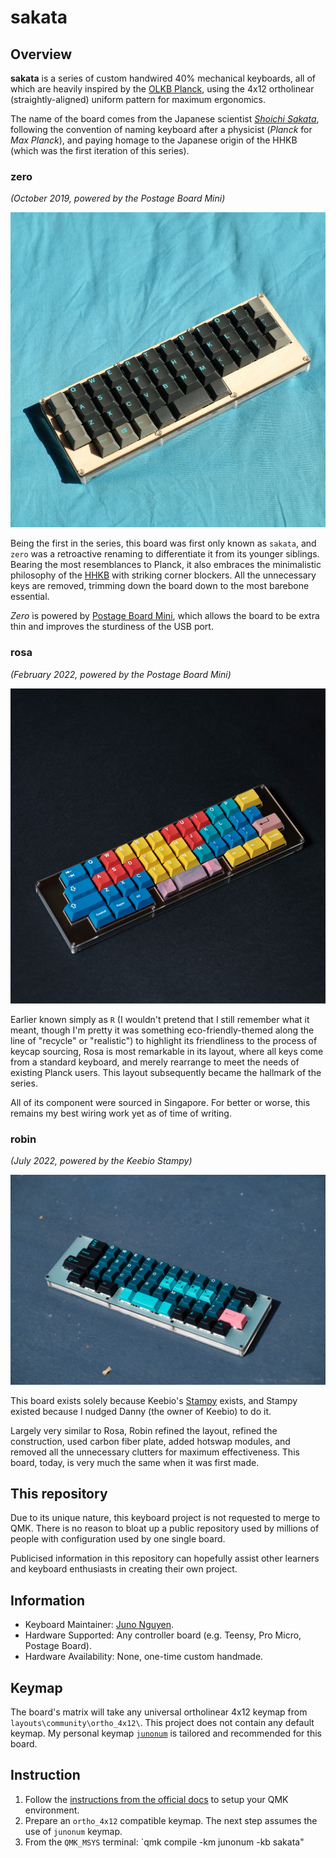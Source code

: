 # sakata

## Overview
**sakata** is a series of custom handwired 40% mechanical keyboards, all of which are heavily inspired by the [OLKB Planck](https://olkb.com/collections/planck), using the 4x12 ortholinear (straightly-aligned) uniform pattern for maximum ergonomics.

The name of the board comes from the Japanese scientist [*Shoichi Sakata*](https://en.wikipedia.org/wiki/Shoichi_Sakata), following the convention of naming keyboard after a physicist (*Planck* for *Max Planck*), and paying homage to the Japanese origin of the HHKB (which was the first iteration of this series).

### zero
*(October 2019, powered by the Postage Board Mini)*

![Picture of sakata zero on the front](https://raw.githubusercontent.com/JunoNgx/sakata/master/_images/zero_front.jpg)

Being the first in the series, this board was first only known as `sakata`, and `zero` was a retroactive renaming to differentiate it from its younger siblings. Bearing the most resemblances to Planck, it also embraces the minimalistic philosophy of the [HHKB](https://happyhackingkb.com/) with striking corner blockers. All the unnecessary keys are removed, trimming down the board down to the most barebone essential.

*Zero* is powered by [Postage Board Mini](https://www.reddit.com/r/mechmarket/comments/cbzwm1/gb_postage_board_mini_the_easiest_and_slimmest/), which allows the board to be extra thin and improves the sturdiness of the USB port.

### rosa
*(February 2022, powered by the Postage Board Mini)*

![Picture of sakata rosa on the front](https://raw.githubusercontent.com/JunoNgx/sakata/master/_images/rosa_front.jpg)

Earlier known simply as `R` (I wouldn't pretend that I still remember what it meant, though I'm pretty it was something eco-friendly-themed along the line of "recycle" or "realistic") to highlight its friendliness to the process of keycap sourcing, Rosa is most remarkable in its layout, where all keys come from a standard keyboard, and merely rearrange to meet the needs of existing Planck users. This layout subsequently became the hallmark of the series.

All of its component were sourced in Singapore. For better or worse, this remains my best wiring work yet as of time of writing.

### robin
*(July 2022, powered by the Keebio Stampy)*

![Picture of sakata robin on the front](https://raw.githubusercontent.com/JunoNgx/sakata/master/_images/robin_front.jpg)

This board exists solely because Keebio's [Stampy](https://keeb.io/products/stampy-rp2040-usb-c-controller-board-for-handwiring) exists, and Stampy existed because I nudged Danny (the owner of Keebio) to do it.

Largely very similar to Rosa, Robin refined the layout, refined the construction, used carbon fiber plate, added hotswap modules, and removed all the unnecessary clutters for maximum effectiveness. This board, today, is very much the same when it was first made.

## This repository

Due to its unique nature, this keyboard project is not requested to merge to QMK. There is no reason to bloat up a public repository used by millions of people with configuration used by one single board.

Publicised information in this repository can hopefully assist other learners and keyboard enthusiasts in creating their own project.

## Information

* Keyboard Maintainer: [Juno Nguyen](https://github.com/junongx).
* Hardware Supported: Any controller board (e.g. Teensy, Pro Micro, Postage Board).
* Hardware Availability: None, one-time custom handmade.

## Keymap

The board's matrix will take any universal ortholinear 4x12 keymap from `layouts\community\ortho_4x12\`. This project does not contain any default keymap. My personal keymap [`junonum`](https://github.com/qmk/qmk_firmware/tree/master/layouts/community/ortho_4x12/junonum) is tailored and recommended for this board.

## Instruction

1. Follow the [instructions from the official docs](https://beta.docs.qmk.fm/tutorial/newbs_getting_started) to setup your QMK environment.
2. Prepare an `ortho_4x12` compatible keymap. The next step assumes the use of `junonum` keymap.
3. From the `QMK_MSYS` terminal: `qmk compile -km junonum -kb sakata"